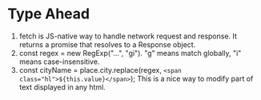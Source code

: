 # Type Ahead
1. fetch is JS-native way to handle network request and response. It returns a promise that resolves to a Response object.
2. const regex = new RegExp("...", "gi"). "g" means match globally, "i" means case-insensitive.
3. const cityName = place.city.replace(regex, `<span class="hl">${this.value}</span>`); This is a nice way to modify part of text displayed in any html.